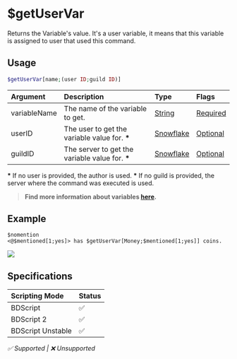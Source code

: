 # $getUserVar
Returns the Variable's value. It's a user variable, it means that this variable is assigned to user that used this command.

## Usage
```php
$getUserVar[name;(user ID;guild ID)]
```

| Argument | Description | Type | Flags |
| :---- | :---- | :---- | :---- |
| variableName | The name of the variable to get. | [String](/src/resources/arguments/types.md#string) | [Required](/src/resources/arguments/flags.md#required)
| userID | The user to get the variable value for. **\*** | [Snowflake](/src/resources/arguments/types.md#snowflake) | [Optional](/src/resources/arguments/flags.md#optional)
| guildID  | The server to get the variable value for. **\*** | [Snowflake](/src/resources/arguments/types.md#snowflake) | [Optional](/src/resources/arguments/flags.md#optional)

**\*** If no user is provided, the author is used.
**\*** If no guild is provided, the server where the command was executed is used.

> **Find more information about variables [here](/src/guides/variables.md).**

## Example
```
$nomention
<@$mentioned[1;yes]> has $getUserVar[Money;$mentioned[1;yes]] coins.
```
![](https://user-images.githubusercontent.com/69215413/123357288-40157e00-d537-11eb-84bc-71f81764434f.png)

## Specifications
| Scripting Mode | Status
| :---- | :---- |
| BDScript | ✅ |
| BDScript 2 | ✅ |
| BDScript Unstable | ✅ |

*✅ Supported | ❌ Unsupported*
